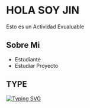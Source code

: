 # HOLA SOY JIN
Esto es un Actividad Evualuable

## Sobre Mi
- Estudiante
- Estudiar Proyecto
  
## TYPE
[![Typing SVG](https://readme-typing-svg.demolab.com?font=Fira+Code&pause=1000&color=80F7EE&width=435&lines=HOLA+MUNDOS)](https://git.io/typing-svg)
